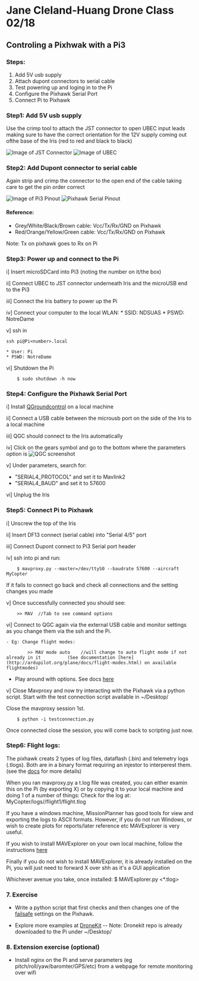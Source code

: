 # Jane Cleland-Huang Drone Class 02/18
## Controling a Pixhwak with a Pi3
### Steps:
1. Add 5V usb supply 
2. Attach dupont connectors to serial cable
3. Test powering up and loging in to the Pi
4. Configure the Pixhawk Serial Port
5. Connect Pi to Pixhawk


### Step1: Add 5V usb supply
Use the crimp tool to attach the JST connector to open UBEC input leads making sure to have the correct orientation for the 12V supply coming out ofthe base of the Iris
(red to red and black to black)

![Image of JST Connector](https://r4space.github.io/docs/images/JST.jpeg)
![Image of UBEC](https://r4space.github.io/docs/images/UBEC.jpg)


### Step2: Add Dupont connector to serial cable
Again strip and crimp the connector to the open end of the cable taking care to get the pin order correct

![Image of Pi3 Pinout](https://r4space.github.io/docs/images/rp3_pinout.png)
![Pixhawk Serial Pinout](https://r4space.github.io/docs/images/PHSerial.png)

#### Reference:
- Grey/White/Black/Brown cable: Vcc/Tx/Rx/GND on Pixhawk
- Red/Orange/Yellow/Green cable:  Vcc/Tx/Rx/GND on Pixhawk

Note: Tx on pixhawk goes to Rx on Pi

### Step3: Power up and connect to the Pi
i] Insert microSDCard into Pi3 (noting the number on it/the box)

ii] Connect UBEC to JST connector underneath Iris and the microUSB end to the Pi3

iii] Connect the Iris battery to power up the Pi

iv] Connect your computer to the local WLAN:
    * SSID: NDSUAS
    * PSWD: NotreDame

v] ssh in
```
ssh pi@Pi<number>.local
```
    * User: Pi
    * PSWD: NotreDame

vi] Shutdown the Pi 
```
    $ sudo shutdown -h now
```

### Step4: Configure the Pixhawk Serial Port
i] Install [QGroundcontrol](http://qgroundcontrol.com/downloads/) on a local machine

ii] Connect a USB cable between the microusb port on the side of the Iris to a local machine

iii] QGC should connect to the Iris automatically

iv] Click on the gears symbol and go to the bottom where the parameters option is
![QGC screenshot](https://r4space.github.io/docs/images/qgc.png)

v] Under parameters, search for:
  - "SERIAL4_PROTOCOL" and set it to Mavlink2
  - "SERIAL4_BAUD" and set it to 57600

vi] Unplug the Iris

### Step5: Connect Pi to Pixhawk
i] Unscrew the top of the Iris

ii] Insert DF13 connect (serial cable) into "Serial 4/5" port

iii] Connect Dupont connect to Pi3 Serial port header

iv] ssh into pi and run:
```
    $ mavproxy.py --master=/dev/ttyS0 --baudrate 57600 --aircraft MyCopter
```   

If it fails to connect go back and check all connections and the setting changes you made

v] Once successfully connected you should see:
```
    >> MAV  //Tab to see command options
```


vi] Connect to QGC again via the external USB cable and monitor settings as you change them via the ssh and the Pi.  
    
    - Eg: Change flight modes:
```
        >> MAV mode auto    //will change to auto flight mode if not already in it          (See documentation [here](http://ardupilot.org/plane/docs/flight-modes.html) on available flightmodes)
```

- Play around with options.  See docs [here](http://ardupilot.github.io/MAVProxy/html/index.html)

v] Close Mavproxy and now try interacting with the Pixhawk via a python script.  Start with the test connection script available in ~/Desktop/  

Close the mavproxy session 1st.
```
    $ python -i testconnection.py
```
Once connected close the session, you will come back to scripting just now.

### Step6: Flight logs:
The pixhawk creats 2 types of log files, dataflash (.bin) and telemetry logs (.tlogs).  Both are in a binary format requiring an injestor to interperest them.
(see the [docs](http://ardupilot.org/copter/docs/common-downloading-and-analyzing-data-logs-in-mission-planner.html) for more details)

When you ran mavproxy.py a t.log file was created, you can either examin this on the Pi (by exporting X) or by copying it to your local machine and doing 1 of a number of things:
     Check for the log at: MyCopter/logs/<DATE>/flight1/flight<number>.tlog

If you have a windows machine, MissionPlanner has good tools for view and exporting the logs to ASCII formats.  However, if you do not run Windows, or wish to create plots for reports/later reference etc MAVExplorer is very useful.  

If you wish to install MAVExplorer on your own local machine, follow the instructions [here](http://ardupilot.org/dev/docs/using-mavexplorer-for-log-analysis.html)

Finally if you do not wish to install MAVExplorer, it is already installed on the Pi, you will just need to forward X over shh as it's a GUI application

Whichever avenue you take, once installed:
$ MAVExplorer.py <*.tlog>


### 7. Exercise
- Write a python script that first checks and then changes one of the [failsafe](http://ardupilot.org/copter/docs/failsafe-landing-page.html) settings on the Pixhawk.

- Explore more examples at [DroneKit](http://python.dronekit.io/examples/index.html#example-toc)
    -- Note: Dronekit repo is already downloaded to the Pi under ~/Desktop/


### 8. Extension exercise (optional)
- Install nginx on the Pi and serve parameters (eg pitch/roll/yaw/baromter/GPS/etc) from a webpage for remote monitoring over wifi







































































































































































































































































